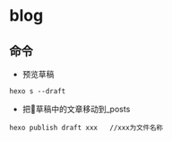 # blog

## 命令
+ 预览草稿
```shell
hexo s --draft
```
+ 把草稿中的文章移动到_posts
```shell
hexo publish draft xxx   //xxx为文件名称
```